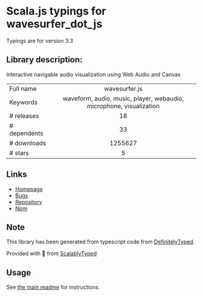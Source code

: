 
# Scala.js typings for wavesurfer_dot_js

Typings are for version 3.3

## Library description:
Interactive navigable audio visualization using Web Audio and Canvas

|                    |                 |
| ------------------ | :-------------: |
| Full name          | wavesurfer.js |
| Keywords           | waveform, audio, music, player, webaudio, microphone, visualization |
| # releases         | 18 |
| # dependents       | 33 |
| # downloads        | 1255627 |
| # stars            | 5 |

## Links
- [Homepage](https://wavesurfer-js.org)
- [Bugs](https://github.com/katspaugh/wavesurfer.js/issues)
- [Repository](https://github.com/katspaugh/wavesurfer.js)
- [Npm](https://www.npmjs.com/package/wavesurfer.js)
    


## Note
This library has been generated from typescript code from [DefinitelyTyped](https://definitelytyped.org).

Provided with :purple_heart: from [ScalablyTyped](https://github.com/oyvindberg/ScalablyTyped)

## Usage
See [the main readme](../../readme.md) for instructions.


